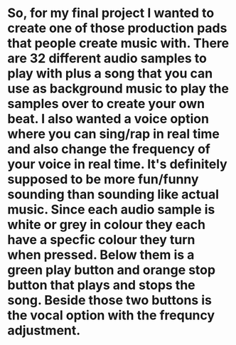 # So, for my final project I wanted to create one of those production pads that people create music with. There are 32 different audio samples to play with plus a song that you can use as background music to play the samples over to create your own beat. I also wanted a voice option where you can sing/rap in real time and also change the frequency of your voice in real time. It's definitely supposed to be more fun/funny sounding than sounding like actual music. Since each audio sample is white or grey in colour they each have a specfic colour they turn when pressed. Below them is a green play button and orange stop button that plays and stops the song. Beside those two buttons is the vocal option with the frequncy adjustment. 
